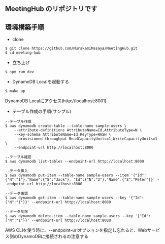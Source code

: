 ## MeetingHub のリポジトリです

## 環境構築手順

- clone

```shell
$ git clone https://github.com/MurakamiMasaya/MeetingHub.git
$ cd meeting-hub
```

- 立ち上げ

```shell
$ npm run dev
```

- DynamoDB Localを起動する

```shell
$ make up
```

DynamoDB Localにアクセス(http://localhost:8001)

- テーブル作成の手順(サンプル)

```shell
--テーブル作成
$ aws dynamodb create-table --table-name sample-users \
    --attribute-definitions AttributeName=Id,AttributeType=N \
    --key-schema AttributeName=Id,KeyType=HASH \
    --provisioned-throughput ReadCapacityUnits=1,WriteCapacityUnits=1 \
    --endpoint-url http://localhost:8000
    
--テーブル確認
$ aws dynamodb list-tables --endpoint-url http://localhost:8000
    
--データ挿入
$ aws dynamodb put-item --table-name sample-users --item '{"Id":{"N":"1"},"Name":{"S":"Jack"}, "Id":{"N":"2"},"Name":{"S":"Peter"}}' --endpoint-url http://localhost:8000

--データ確認
$ aws dynamodb get-item --table-name sample-users --key '{"Id":{"N":"1"}}' --endpoint-url http://localhost:8000

--データ削除
$ aws dynamodb delete-item --table-name sample-users --key '{"Id":{"N":"1"}}' --endpoint-url http://localhost:8000
```
AWS CLIを使う時に、--endpoint-urlオプションを指定し忘れると、Webサービス側のDynamoDBに接続されるの注意する